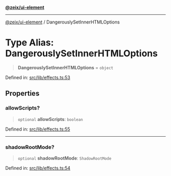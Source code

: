 [**@zeix/ui-element**](../README.md)

***

[@zeix/ui-element](../globals.md) / DangerouslySetInnerHTMLOptions

# Type Alias: DangerouslySetInnerHTMLOptions

> **DangerouslySetInnerHTMLOptions** = `object`

Defined in: [src/lib/effects.ts:53](https://github.com/zeixcom/ui-element/blob/bd4ae3ed0a4d2790834ffe22cb9cd0696e3104c4/src/lib/effects.ts#L53)

## Properties

### allowScripts?

> `optional` **allowScripts**: `boolean`

Defined in: [src/lib/effects.ts:55](https://github.com/zeixcom/ui-element/blob/bd4ae3ed0a4d2790834ffe22cb9cd0696e3104c4/src/lib/effects.ts#L55)

***

### shadowRootMode?

> `optional` **shadowRootMode**: `ShadowRootMode`

Defined in: [src/lib/effects.ts:54](https://github.com/zeixcom/ui-element/blob/bd4ae3ed0a4d2790834ffe22cb9cd0696e3104c4/src/lib/effects.ts#L54)
